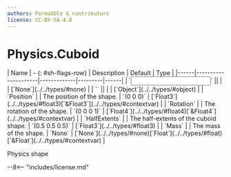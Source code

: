 ```yaml
---
authors: Formabble & contributors
license: CC-BY-SA-4.0
---
```



# Physics.Cuboid

<div class="sh-parameters" markdown="1">
| Name | - {: #sh-flags-row} | Description | Default | Type |
|------|---------------------|-------------|---------|------|
| `<input>` || | | [`None`](../../types/#none) |
| `<output>` || | | [`Object`](../../types/#object) |
| `Position` |  | The position of the shape. | `(0 0 0)` | [`Float3`](../../types/#float3)[`&Float3`](../../types/#contextvar) |
| `Rotation` |  | The rotation of the shape. | `(0 0 0 1)` | [`Float4`](../../types/#float4)[`&Float4`](../../types/#contextvar) |
| `HalfExtents` |  | The half-extents of the cuboid shape. | `(0.5 0.5 0.5)` | [`Float3`](../../types/#float3) |
| `Mass` |  | The mass of the shape. | `None` | [`None`](../../types/#none)[`Float`](../../types/#float)[`&Float`](../../types/#contextvar) |

</div>

Physics shape

--8<-- "includes/license.md"

